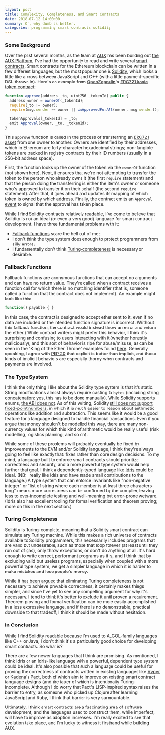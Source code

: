 ```yaml
---
layout: post
title: Complexity, Completeness, and Smart Contracts
date: 2018-07-12 14:00:00
summary: Or, why dumb is better.
categories: programming smart contracts solidity
---
```


### Some Background
Over the past several months, as the team at <a href="http://auxtoken.com/" target="_blank">AUX</a> has been building out <a href="http://auxplatform.com/" target="_blank">the AUX Platform</a>, I've had the opportunity to read and write several <a href="https://en.wikipedia.org/wiki/Smart_contract" target="_blank">smart contracts</a>. Smart contracts for the Ethereum blockchain can be written in a few different languages, but the most popular one is <a href="http://solidity.readthedocs.io/" target="_blank">Solidity</a>, which looks a little like a cross between JavaScript and C++ (with a little payment-specific DSL thrown in). Here's an example from <a href="https://openzeppelin.org/" target="_blank">OpenZeppelin</a>'s <a href="https://github.com/OpenZeppelin/openzeppelin-solidity/blob/5daaf60d11ee2075260d0f3adfb22b1c536db983/contracts/token/ERC721/ERC721BasicToken.sol" target="_blank">ERC721 basic token contract</a>:

```js
function approve(address _to, uint256 _tokenId) public {
  address owner = ownerOf(_tokenId);
  require(_to != owner);
  require(msg.sender == owner || isApprovedForAll(owner, msg.sender));

  tokenApprovals[_tokenId] = _to;
  emit Approval(owner, _to, _tokenId);
}
```

This `approve` function is called in the process of transferring an <a href="http://erc721.org/" target="_blank">ERC721 asset</a> from one owner to another. Owners are identified by their addresses, which in Ethereum are forty-character hexadecimal strings; non-fungible tokens are tracked in registry contracts by their ID numbers (usually in a 256-bit address space).

First, the function looks up the owner of the token via the `ownerOf` function (not shown here). Next, it ensures that we're not attempting to transfer the token to the person who already owns it (the first `require` statement) and that the person doing the transferring is either the item's owner or someone who's approved to transfer it on their behalf (the second `require` statement). After that, it goes ahead and updates its mapping of which token is owned by which address. Finally, the contract emits an `Approval` <a href="http://solidity.readthedocs.io/en/v0.4.24/contracts.html#events" target="_blank">event</a> to signal that the approval has taken place.

While I find Solidity contracts relatively readable, I've come to believe that Solidity is not an ideal (or even a very good) language for smart contract development. I have three fundamental problems with it:

* <a href="http://solidity.readthedocs.io/en/v0.4.24/contracts.html#fallback-function" target="_blank">Fallback functions</a> scare the hell out of me;
* I don't think the type system does enough to protect programmers from silly errors;
* I fundamentally don't think <a href="https://en.wikipedia.org/wiki/Turing_completeness" target="_blank">Turing-completeness</a> is necessary or desirable.

### Fallback Functions
Fallback functions are anonymous functions that can accept no arguments and can have no return value. They're called when a contract receives a function call for which there is no matching identifier (that is, someone called a function that the contract does not implement). An example might look like this:

```js
function() payable { }
```

In this case, the contract is designed to accept ether sent to it, even if no data are included or the intended function signature is incorrect. (Without this fallback function, the contract would instead throw an error and return the ether.) While contract writers might prefer this behavior, I think it's surprising and confusing to users interacting with it (whether honestly maliciously), and this sort of behavior is ripe for abuse/misuse, as can be seen in the "King of the Ether Throne" examples found <a href="https://applicature.com/blog/history-of-ethereum-security-vulnerabilities-hacks-and-their-fixes" target="_blank">here</a>. Generally speaking, I agree with <a href="https://www.python.org/dev/peps/pep-0020/" target="_blank">PEP 20</a> that explicit is better than implicit, and these kinds of implicit behaviors are especially thorny when contracts and payments are involved.

### The Type System
I think the only thing I like about the Solidity type system is that it's static. String modifications almost always require casting to `bytes` (including string concatenation: yes, this has to be done manually). While Solidity supports enums, <a href="http://solidity.readthedocs.io/en/develop/frequently-asked-questions.html#if-i-return-an-enum-i-only-get-integer-values-in-web3-js-how-to-get-the-named-values" target="_blank">the ABI does not</a>. As of this writing, Solidity <a href="http://solidity.readthedocs.io/en/v0.4.24/types.html#fixed-point-numbers" target="_blank">still does not support fixed-point numbers</a>, in which it is _much_ easier to reason about arithmetic operations like addition and subtraction. This seems like it would be a good feature for a language designed to handle financial transactions. Even if you argue that money shouldn't be modelled this way, there are many non-currency values for which this kind of arithmetic would be really useful (risk modelling, logistics planning, and so on).

While some of these problems will probably eventually be fixed by improvements to the EVM and/or Solidity language, I think they're always going to feel like exactly that: fixes rather than core design decisions. To my mind, a language built to enforce smart contracts should prioritize correctness and security, and a more powerful type system would help further that goal. I think a dependently-typed language like <a href="https://www.idris-lang.org/" target="_blank">Idris</a> could be ideal. (NB: I really like Idris and have made small contributions to the language.) A type system that can enforce invariants like "non-negative integer" or "list of string where each member is at least three characters long" means more correctness can be confirmed by the compiler, leaving less to ever-incomplete testing and well-meaning but error-prone wetware. (Idris also has excellent tooling for formal verification and theorem proving; more on this in the next section.)

### Turing Completeness
Solidity is Turing-complete, meaning that a Solidity smart contract can simulate any Turing machine. While this makes a rich universe of contracts available to Solidity programmers, this necessarily includes programs that are valid but undesirable, such as those that loop forever (at least until they run out of gas), only throw exceptions, or don't do anything at all. It's hard enough to write correct, performant programs as it is, and I think that by excluding valid but useless programs, especially when coupled with a more powerful type system, we get a simpler language in which it is harder to make mistakes and lose people's money.

While it <a href="https://hackernoon.com/smart-contracts-turing-completeness-reality-3eb897996621" target="_blank">has been argued</a> that eliminating Turing completeness is not necessary to achieve provable correctness, it certainly makes things simpler, and since I've yet to see any compelling argument for why it's necessary, I tend to think it's better to exclude it until proven a requirement. Theorem proving and formal verification can be more easily accomplished in a less expressive language, and if there is no demonstrable, practical downside to that tradeoff, I think it should be made without hesitation.

### In Conclusion
While I find Solidity readable because I'm used to ALGOL-family languages like C++ or Java, I don't think it's a particularly good choice for developing smart contracts. So what is?

There are a few newer languages that I think are promising. As mentioned, I think Idris or an Idris-like language with a powerful, dependent type system could be ideal. It's also possible that such a language could be useful for proving the correctness of contracts written in existing languages like <a href="https://github.com/ethereum/vyper" target="_blank">Vyper</a> or <a href="http://kadena.io/" target="_blank">Kadena</a>'s <a href="http://pact-language.readthedocs.io/en/latest/" target="_blank">Pact</a>, both of which aim to improve on existing smart contract language designs (and the latter of which is intentionally Turing-incomplete). Although I do worry that Pact's LISP-inspired syntax raises the barrier to entry, as someone who picked up Clojure after learning JavaScript and Ruby, I think that barrier is very surmountable.

Ultimately, I think smart contracts are a fascinating area of software development, and the languages used to construct them, while imperfect, will have to improve as adoption increases. I'm really excited to see that evolution take place, and I'm lucky to witness it firsthand while building AUX.
